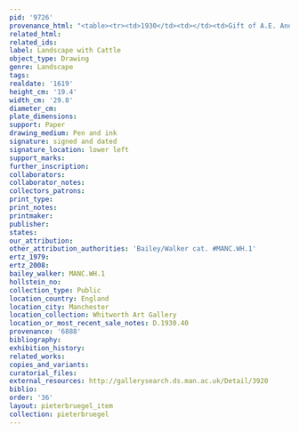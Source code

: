 ```yaml
---
pid: '9726'
provenance_html: "<table><tr><td>1930</td><td></td><td>Gift of A.E. Anderson</td></tr></table>"
related_html:
related_ids:
label: Landscape with Cattle
object_type: Drawing
genre: Landscape
tags:
realdate: '1619'
height_cm: '19.4'
width_cm: '29.8'
diameter_cm:
plate_dimensions:
support: Paper
drawing_medium: Pen and ink
signature: signed and dated
signature_location: lower left
support_marks:
further_inscription:
collaborators:
collaborator_notes:
collectors_patrons:
print_type:
print_notes:
printmaker:
publisher:
states:
our_attribution:
other_attribution_authorities: 'Bailey/Walker cat. #MANC.WH.1'
ertz_1979:
ertz_2008:
bailey_walker: MANC.WH.1
hollstein_no:
collection_type: Public
location_country: England
location_city: Manchester
location_collection: Whitworth Art Gallery
location_or_most_recent_sale_notes: D.1930.40
provenance: '6888'
bibliography:
exhibition_history:
related_works:
copies_and_variants:
curatorial_files:
external_resources: http://gallerysearch.ds.man.ac.uk/Detail/3920
biblio:
order: '36'
layout: pieterbruegel_item
collection: pieterbruegel
---
```

